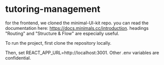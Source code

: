 # tutoring-management

for the frontend, we cloned the minimal-UI-kit repo. you can read the documentation here: https://docs.minimals.cc/introduction. headings "Routing" and "Structure & Flow" are especially useful.

To run the project, first clone the repository locally.

Then, set REACT_APP_URL=http://localhost:3001. Other .env variables are confidential.